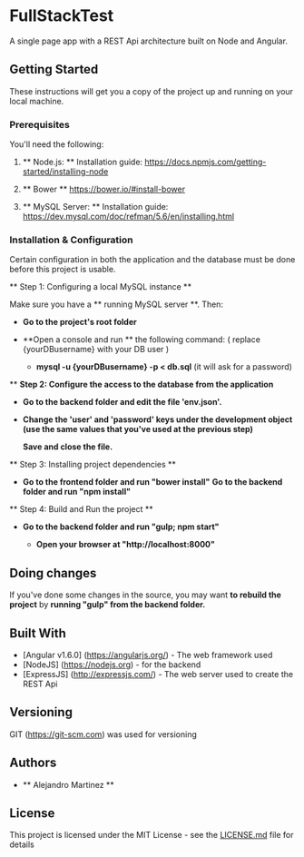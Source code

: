 # FullStackTest

A single page app with a REST Api architecture built on Node and Angular.

## Getting Started

These instructions will get you a copy of the project up and running on your local machine.

### Prerequisites

You'll need the following:

1) ** Node.js: ** 
	Installation guide: https://docs.npmjs.com/getting-started/installing-node
	
2) ** Bower ** 
	https://bower.io/#install-bower
	
2) ** MySQL Server: ** 
	Installation guide: https://dev.mysql.com/doc/refman/5.6/en/installing.html

### Installation & Configuration

Certain configuration in both the application and the database must be done before this project is usable.

** Step 1: Configuring a local MySQL instance **

Make sure you have a ** running MySQL server **. Then:

* **Go to the project's root folder** 

 * **Open a console and run ** the following command: ( replace {yourDBusername} with your DB user )
 
   * **mysql -u {yourDBusername} -p < db.sql**  (it will ask for a password)
	   
** **Step 2: Configure the access to the database from the application**

* **Go to the backend folder and edit the file 'env.json'.**

 * **Change the 'user' and 'password' keys under the development object
  (use the same values that you've used at the previous step)** 
  
   **Save and close the file.**

** Step 3: Installing project dependencies **

* **Go to the frontend folder and run "bower install"** 
  **Go to the backend folder and run "npm install"**

** Step 4: Build and Run the project **
 
* **Go to the backend folder and run "gulp; npm start"**

  * **Open your browser at "http://localhost:8000"**

## Doing changes
If you've done some changes in the source, you may want **to rebuild the project** by **running "gulp" from the backend folder.**

## Built With

* [Angular v1.6.0] (https://angularjs.org/) - The web framework used
* [NodeJS] (https://nodejs.org) - for the backend
* [ExpressJS] (http://expressjs.com/) - The web server used to create the REST Api

## Versioning

GIT (https://git-scm.com) was used for versioning

## Authors

* ** Alejandro Martinez **

## License

This project is licensed under the MIT License - see the [LICENSE.md](LICENSE.md) file for details
